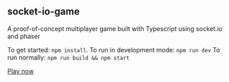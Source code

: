 ## socket-io-game ##
A proof-of-concept multiplayer game built with Typescript using socket.io and phaser 

To get started: `npm install`.
To run in development mode: `npm run dev`
To run normally: `npm run build && npm start`

[Play now](http://samplegame-env.eba-x3p2ipvd.us-east-2.elasticbeanstalk.com/)
